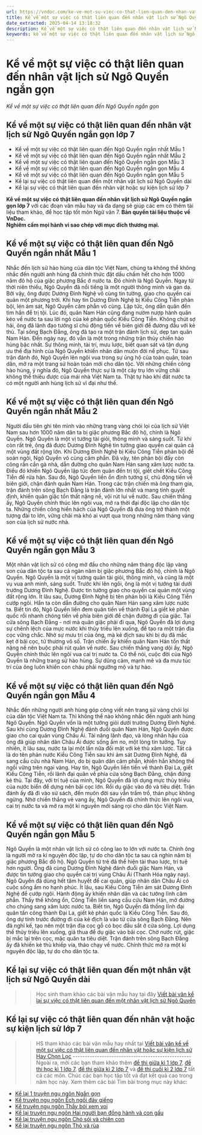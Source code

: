 ```yaml
---
url: https://vndoc.com/ke-ve-mot-su-viec-co-that-lien-quan-den-nhan-vat-lich-su-ngo-quyen-ngan-gon-280402
title: Kể về một sự việc có thật liên quan đến nhân vật lịch sử Ngô Quyền ngắn gọn - Kể về một sự việc có thật liên quan đến Ngô Quyền ngắn gọn - VnDoc.com
date_extracted: 2025-04-14 13:18:32
description: Kể về một sự việc có thật liên quan đến nhân vật lịch sử Ngô Quyền ngắn gọn lớp 7 được biên soạn nhằm giúp các em HS đạt kết quả tốt trong quá trình làm bài tập và học tập môn Ngữ văn lớp 7.
keywords: kể về một sự việc có thật liên quan đến nhân vật lịch sử Ngô Quyền ngắn gọn,viết bài văn kể về một sự việc có thật liên quan đến nhân vật hoặc sự kiện lịch sử Ngô Quyền,kể về một sự việc có thật liên quan đến nhân vật lịch sử Ngô Quyền,kể về một sự việc có thật liên quan đến Ngô Quyền,kể về Ngô Quyền,kể về nhân vật lịch sử Ngô Quyền,Ngô Quyền,Viết bài văn kể về một sự việc có thật liên quan đến nhân vật hoặc sự kiện lịch sử ngắn gọn
---
```


# Kể về một sự việc có thật liên quan đến nhân vật lịch sử Ngô Quyền ngắn gọn
 _Kể về một sự việc có thật liên quan đến Ngô Quyền ngắn gọn_
## **Kể về một sự việc có thật liên quan đến nhân vật lịch sử Ngô Quyền ngắn gọn lớp 7**
  * Kể về một sự việc có thật liên quan đến Ngô Quyền ngắn nhất Mẫu 1
  * Kể về một sự việc có thật liên quan đến Ngô Quyền ngắn nhất Mẫu 2
  * Kể về một sự việc có thật liên quan đến Ngô Quyền ngắn gọn Mẫu 3
  * Kể về một sự việc có thật liên quan đến Ngô Quyền ngắn gọn Mẫu 4
  * Kể về một sự việc có thật liên quan đến Ngô Quyền ngắn gọn Mẫu 5
  * Kể lại sự việc có thật liên quan đến một nhân vật lịch sử Ngô Quyền dài
  * Kể lại sự việc có thật liên quan đến nhân vật hoặc sự kiện lịch sử lớp 7

**Kể về một sự việc có thật liên quan đến nhân vật lịch sử Ngô Quyền ngắn gọn lớp 7** với các đoạn văn mẫu hay và đa dạng sẽ giúp các em có thêm tài liệu tham khảo, để học tập tốt môn Ngữ văn 7.
**Bản quyền tài liệu thuộc về VnDoc.  
Nghiêm cấm mọi hành vi sao chép với mục đích thương mại.**
## **Kể về một sự việc có thật liên quan đến Ngô Quyền ngắn nhất Mẫu 1**
Nhắc đến lịch sử hào hùng của dân tộc Việt Nam, chúng ta không thể không nhắc đến người anh hùng đã chính thức đặt dấu chấm hết cho hơn 1000 năm đô hộ của giặc phương Bắc ở nước ta. Đó chính là Ngô Quyền.
Ngay từ thời niên thiếu, Ngô Quyền đã nổi tiếng là một người thông minh và gan dạ. Bởi vậy, ông được Dương Đình Nghệ vô cùng tin tưởng, giao cho quyền cai quản một phương trời. Khi hay tin Dương Đình Nghệ bị Kiều Công Tiễn phản bội, lén ám sát, Ngô Quyền căm phẫn vô cùng. Lập tức, ông dẫn quân đến tìm hắn để trị tội. Lúc đó, quân Nam Hán cũng đang nườm nượp hành quân kéo về nước ta sau lời ngỏ của kẻ phản quốc Kiều Công Tiễn. Không chút sợ hãi, ông đã lãnh đạo tướng sĩ chủ động tiến về biên giới để đương đầu với kẻ thù. Tại sông Bạch Đằng, ông đã tạo ra một trận đánh lịch sử, dẹp tan quân Nam Hán. Đến ngày nay, đó vẫn là một trong những trận thủy chiến hào hùng bậc nhất. Sự thông minh, tài trí, mưu lược, biết quan sát và tận dụng ưu thế địa hình của Ngô Quyền khiến nhân dân muôn đời nể phục. Từ sau trận đánh đó, Ngô Quyền lên ngôi vua trong sự ủng hộ của toàn quân, toàn dân, mở ra một trang sử hoàn toàn mới cho dân tộc.
Với những chiến công hào hùng, ý nghĩa đó, Ngô Quyền thực sự là một cây trụ lớn vững chãi không thể thiếu được của mái nhà Việt Nam ta. Thật tự hào khi đất nước ta có một người anh hùng lịch sử vĩ đại như thế.
## **Kể về một sự việc có thật liên quan đến Ngô Quyền ngắn nhất Mẫu 2**
Người đầu tiên ghi tên mình vào những trang vàng chói lọi của lịch sử Việt Nam sau hơn 1000 năm dân ta bị giặc phương Bắc đô hộ, chính là Ngô Quyền.
Ngô Quyền là một vị tướng tài giỏi, thông minh và sáng suốt. Từ khi còn rất trẻ, ông đã được Dương Đình Nghệ tin tưởng giao quyền cai quản cả một vùng đất rộng lớn. Khi Dương Đình Nghệ bị Kiều Công Tiễn phản bội để soán ngôi, Ngô Quyền vô cùng căm phẫn. Đã vậy, tên phản bội đấy còn cõng rắn cắn gà nhà, dẫn đường cho quân Nam Hán sang xâm lược nước ta. Điều đó khiến Ngô Quyền lập tức đem quân đến trị tội, giết chết Kiều Công Tiễn để rửa hận. Sau đó, Ngô Quyền liền ổn định tướng sĩ, chủ động tiến về biên giới, chặn đánh quân Nam Hán. Trong các trận chiến mà ông tham gia, trận đánh trên sông Bạch Đằng là trận đánh lớn nhất và mang tính quyết định, khiến quân giặc tổn thất nặng nề, vội rút lui về nước. Sau chiến thắng ấy, Ngô Quyền chính thúc lên ngôi vua, mở ra thời đại độc lập cho dân tộc ta.
Những chiến công hiển hách của Ngô Quyền đã đưa ông trở thành một tượng đài to lớn, vững chãi mà khó ai vượt qua trong những năm tháng vàng son của lịch sử nước nhà.
## **Kể về một sự việc có thật liên quan đến Ngô Quyền ngắn gọn Mẫu 3**
Một nhân vật lịch sử có công mở đầu cho những năm tháng độc lập vàng son của dân tộc ta sau cả ngàn năm bị giặc phương Bắc đô hộ, chính là Ngô Quyền.
Ngô Quyền là một vị tướng quân tài giỏi, thông minh, và cũng là một vụ vua anh minh, sáng suốt. Trước khi lên ngôi, ông là một vị tướng tài dưới trướng Dương Đình Nghệ. Được tin tưởng giao cho quyền cai quản một vùng đất rộng lớn. Ít lâu sau, Dương Đình Nghệ bị tên phản bội là Kiều Công Tiễn cướp ngôi. Hắn ta còn dẫn đường cho quân Nam Hán sang xâm lược nước ta. Biết tin đó, Ngô Quyền liền đem quân tiến về thành Đại La giết kẻ phản quốc rồi nhanh chóng tiến về phía biên giới để chặn đường đi của giặc. Tại cửa sông Bạch Đằng - nơi mà quân giặc phải đi qua, Ngô Quyền đã lợi dụng sự chênh lệch của mực nước khi thủy triều lên xuống, để tạo ra một trận địa cọc vững chắc. Nhờ sự mưu trí của ông, mà kẻ địch sau khi bị dụ đã mắc kẹt ở bãi cọc, tử thương vô số. Trận chiến ấy khiến quân Nam Hán tổn thất nặng nề nên buộc phải rút quân về nước. Sau chiến thắng vang dội ấy, Ngô Quyền chính thức lên ngôi vua cai trị nước ta.
Có thể nói, cuộc đời của Ngô Quyền là những trang sử hào hùng. Sự dũng cảm, mạnh mẽ và đa mưu túc trí của ông luôn khiến con cháu phải ngưỡng mộ và tự hào.
## **Kể về một sự việc có thật liên quan đến Ngô Quyền ngắn gọn Mẫu 4**
Nhắc đến những người anh hùng góp công viết nên trang sử vàng chói lọi của dân tộc Việt Nam ta. Thì không thể nào không nhắc đến người anh hùng Ngô Quyền.
Ngô Quyền vốn là một tướng giỏi dưới trướng Dương Đình Nghê. Sau khi cùng Dương Đình Nghệ đánh đuổi quân Nam Hán, Ngô Quyền được giao cho cai quản vùng Châu Ái. Tài năng lãnh đạo, và lòng nhân hậu của ông đã giúp nhân dân Châu Ái được sống ấm no, một lòng tin tưởng.
Tuy nhiên, ít lâu sau, nước ta lại một lần nữa đối mặt với kẻ thù xâm lược. Tất cả là do tên phản nước Kiều Công Tiễn sau khi ám sát Dương Đình Nghệ, đã sang cầu cứu nhà Nam Hán, do bị quân dân căm phẫn, khiến hắn không thể ngồi vững trên ngai vàng.
Hay tin, Ngô Quyền liền tiến về thành Đại La, giết Kiều Công Tiễn, rồi lãnh đại quân về phía cửa sông Bạch Đằng, chặn đứng kẻ thù. Tại đây, với trí tuệ của mình, Ngô Quyền đã lợi dụng mực thủy triều của nước biển để dựng nên bãi cọc lớn. Rồi dụ giặc vào đó và tiêu diệt. Trận đánh ấy đã đi vào sử sách, đến muôn đời sau vẫn trầm trồ, thán phục không ngừng.
Nhờ chiến thắng vẻ vang ấy, Ngô Quyền đã chính thức lên ngôi vua, cai trị nước ta và mở ra một kỉ nguyên mới sáng rọi cho dân tộc Việt Nam.
## **Kể về một sự việc có thật liên quan đến Ngô Quyền ngắn gọn Mẫu 5**
Ngô Quyền là một nhân vật lịch sử có công lao to lớn với nước ta. Chính ông là người mở ra kỉ nguyên độc lập, tự do cho dân tộc ta sau cả nghìn năm bị giặc phương Bắc đô hộ.
Ngô Quyền từ trẻ đã thể hiện tài thao lược, trí tuệ hơn người. Ông đã cùng Dương Đình Nghệ đánh đuổi giặc Nam Hán, và được tin tưởng giao cho quyền cai trị vùng Châu Ái \(Thanh Hóa ngày nay\). Ngô Quyền đã dùng hết tâm huyết để cai quản, giúp nhân dân Châu Ái có cuộc sống ấm no hạnh phúc.
Ít lâu, sau Kiều Công Tiễn ám sát Dương Đình Nghệ để cướp ngôi. Hành động ấy khiến nhân dân và các tướng lĩnh căm phẫn. Thấy thế không ổn, Công Tiễn liền sang cầu cứu Nam Hán, mở đường cho chúng sang xâm lược nước ta. Biết tin, Ngô Quyền đã thống lĩnh đại quân tấn công thành Đại La, giết kẻ phản quốc là Kiều Công Tiễn. Sau đó, ông dự tính trước đường đi của kẻ địch là vào từ cửa sông Bạch Đằng. Nên đã nghĩ kế, tạo nên một trận địa cọc gỗ có bọc đầu sắt ở cửa sông. Lợi dụng thế thủy triều lên xuống, giả thua để dụ giặc vào bãi cọc. Chờ nước rút, giặc bị mắc lại trên cọc, mặc quân ta tiêu diệt.
Trận đánh trên sông Bạch Đằng ấy đã khiến kẻ thù khiếp vía, tháo chạy về nước. Chính thức mở ra một kỉ nguyên độc lập, tự do cho dân tộc ta.
## **Kể lại sự việc có thật liên quan đến một nhân vật lịch sử Ngô Quyền dài**
>> Học sinh tham khảo các bài văn mẫu hay tại đây [Viết bài văn kể lại sự việc có thật liên quan đến một nhân vật lịch sử Ngô Quyền](<https://vndoc.com/ke-lai-su-viec-co-that-lien-quan-den-mot-nhan-vat-lich-su-ngo-quyen-289156>)
## **Kể lại sự việc có thật liên quan đến nhân vật hoặc sự kiện lịch sử lớp 7**
>> HS tham khảo các bài văn mẫu hay nhất tại [Viết bài văn kể về một sự việc có thật liên quan đến nhân vật hoặc sự kiện lịch sử Hay Chọn Lọc](<https://vndoc.com/ke-ve-mot-su-viec-co-that-lien-quan-den-nhan-vat-hoac-su-kien-lich-su-lop-7-276594>)
\-------------------------------------------------
Ngoài ra, mời các bạn tham khảo thêm [đề thi giữa kì 1 lớp 7](<https://vndoc.com/de-thi-giua-ki-1-lop7>), [đề thi học kì 1 lớp 7](<https://vndoc.com/de-thi-hoc-ki-1-lop7>), [đề thi giữa kì 2 lớp 7](<https://vndoc.com/de-thi-giua-ki-2-lop7>) và [đề thi cuối kì 2 lớp 7](<https://vndoc.com/de-thi-hoc-ki-2-lop7>) tất cả các môn. Chúc các bạn học tập tốt và đạt kết quả cao trong năm học này.
Xem thêm các bài Tìm bài trong mục này khác:
  * [Kể lại 1 truyện ngụ ngôn Ngắn gọn](</ke-lai-mot-truyen-ngu-ngon-ngan-gon-277489>)
  * [Kể truyện ngụ ngôn Ếch ngồi đáy giếng](</ke-lai-mot-truyen-ngu-ngon-ech-ngoi-day-gieng-277491>)
  * [Kể truyện ngụ ngôn Thầy bói xem voi](</ke-lai-mot-truyen-ngu-ngon-thay-boi-xem-voi-277493>)
  * [Kể lại truyện ngụ ngôn Hai người bạn đồng hành và con gấu](</ke-lai-mot-truyen-ngu-ngon-hai-nguoi-ban-dong-hanh-va-con-gau-277494>)
  * [Kể lại truyện ngụ ngôn Chó sói và chiên con](</ke-lai-mot-truyen-ngu-ngon-cho-soi-va-chien-con-277496>)
  * [Kể lại truyện ngụ ngôn Thỏ và rùa](</ke-lai-mot-truyen-ngu-ngon-tho-va-rua-277497>)

